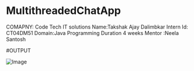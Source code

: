 

# MultithreadedChatApp
COMAPNY: Code Tech IT solutions
Name:Takshak Ajay Dalimbkar
Intern Id: CT04DM51
Domain:Java Programming
Duration 4 weeks
Mentor :Neela Santosh


#OUTPUT

![Image](https://github.com/user-attachments/assets/fad40ac1-90e5-4ec3-9d06-ab18f28fbbbf)

